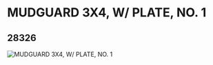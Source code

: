 # MUDGUARD 3X4, W/ PLATE, NO. 1
## 28326
![MUDGUARD 3X4, W/ PLATE, NO. 1](https://lc-www-live-s.legocdn.com/media/bricks/5/2/6170382.jpg)